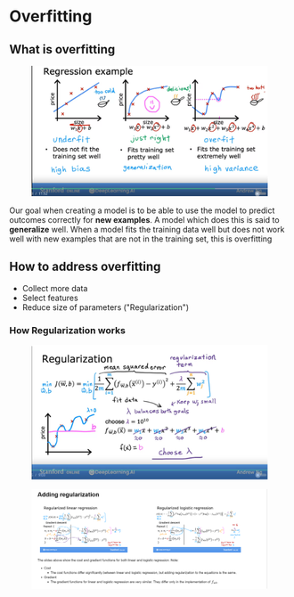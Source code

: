 # Overfitting

## What is overfitting

<figure><img src="../../.gitbook/assets/image (1) (1) (1) (1) (2).png" alt=""><figcaption></figcaption></figure>

Our goal when creating a model is to be able to use the model to predict outcomes correctly for **new examples**. A model which does this is said to **generalize** well. When a model fits the training data well but does not work well with new examples that are not in the training set, this is overfitting

## How to address overfitting

* Collect more data
* Select features
* Reduce size of parameters ("Regularization")

### How Regularization works

<figure><img src="../../.gitbook/assets/image (1) (1) (1) (1) (2) (1).png" alt=""><figcaption></figcaption></figure>

<figure><img src="../../.gitbook/assets/image (2) (1) (1) (2).png" alt=""><figcaption></figcaption></figure>
